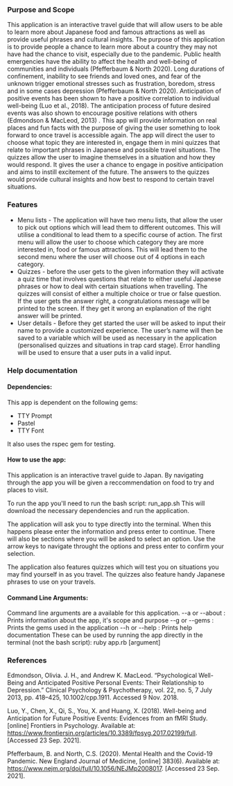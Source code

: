 ### Purpose and Scope 
This application is an interactive travel guide that will allow users to be able to learn more about Japanese food and famous attractions as well as provide useful phrases and cultural insights. The purpose of this application is to provide people a chance to learn more about a country they may not have had the chance to visit, especially due to the pandemic. Public health emergencies have the ability to affect the health and well-being of communities and individuals (Pfefferbaum & North 2020).  Long durations of confinement, inability to see friends and loved ones, and fear of the unknown trigger emotional stresses such as frustration, boredom, stress and in some cases depression (Pfefferbaum & North 2020). Anticipation of positive events has been shown to have a positive correlation to individual well-being (Luo et al., 2018). The anticipation process of future desired events was also shown to encourage positive relations with others (Edmondson & MacLeod, 2013) . This app will provide information on real places and fun facts with the purpose of giving the user something to look forward to once travel is accessible again. The app will direct the user to choose what topic they are interested in, engage them in mini quizzes that relate to important phrases in Japanese and possible travel situations. The quizzes allow the user to imagine themselves in a situation and how they would respond. It gives the user a chance to engage in positive anticipation and aims to instill excitement of the future. The answers to the quizzes would provide cultural insights and how best to respond to certain travel situations. 

### Features 
* Menu lists - The application will have two menu lists, that allow the user to pick out options which will lead them to different outcomes. This will utilise a conditional to lead them to a specific course of action. The first menu will allow the user to choose which category they are more interested in, food or famous attractions. This will lead them to the second menu where the user will choose out of 4 options in each category. 
* Quizzes - before the user gets to the given information they will activate a quiz time that involves questions that relate to either useful Japanese phrases or how to deal with certain situations when travelling. The quizzes will consist of either a multiple choice or true or false question. If the user gets the answer right, a congratulations message will be printed to the screen. If they get it wrong an explanation of the right answer will be printed. 
* User details - Before they get started the user will be asked to input their name to provide a customized experience. The user’s name will then be saved to a variable which will be used as necessary in the application (personalised quizzes and situations in trap card stage). Error handling will be used to ensure that a user puts in a valid input. 

### Help documentation 
#### Dependencies: 
This app is dependent on the following gems:
* TTY Prompt 
* Pastel
* TTY Font

It also uses the rspec gem for testing. 

#### How to use the app:
This application is an interactive travel guide to Japan. 
By navigating through the app you will be given a reccommendation on food to try and places to visit. 

To run the app you'll need to run the bash script: 
run_app.sh 
This will download the necessary dependencies and run the application. 

The application will ask you to type directly into the terminal. 
When this happens please enter the information and press enter to continue. 
There will also be sections where you will be asked to select an option.
Use the arrow keys to navigate throught the options and press enter to confirm your selection. 

The application also features quizzes which will test you on situations you may find yourself in as you travel.
The quizzes also feature handy Japanese phrases to use on your travels.

#### Command Line Arguments:
Command line arguments are a available for this application. 
--a or --about : Prints information about the app, it's scope and purpose 
--g or --gems : Prints the gems used in the application
--h or --help : Prints help documentation 
These can be used by running the app directly in the terminal (not the bash script):
ruby app.rb [argument]

### References
Edmondson, Olivia. J. H., and Andrew K. MacLeod. “Psychological Well-Being and Anticipated Positive Personal Events: Their Relationship to Depression.” Clinical Psychology & Psychotherapy, vol. 22, no. 5, 7 July 2013, pp. 418–425, 10.1002/cpp.1911. Accessed 9 Nov. 2018.

Luo, Y., Chen, X., Qi, S., You, X. and Huang, X. (2018). Well-being and Anticipation for Future Positive Events: Evidences from an fMRI Study. [online] Frontiers in Psychology. Available at: https://www.frontiersin.org/articles/10.3389/fpsyg.2017.02199/full. [Accessed 23 Sep. 2021].

Pfefferbaum, B. and North, C.S. (2020). Mental Health and the Covid-19 Pandemic. New England Journal of Medicine, [online] 383(6). Available at: https://www.nejm.org/doi/full/10.1056/NEJMp2008017. [Accessed 23 Sep. 2021].